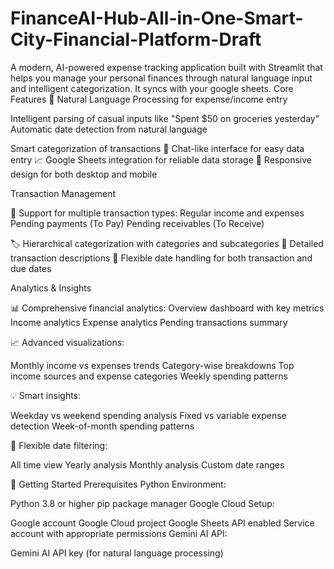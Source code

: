 # FinanceAI-Hub-All-in-One-Smart-City-Financial-Platform-Draft
A modern, AI-powered expense tracking application built with Streamlit that helps you manage your personal finances through natural language input and intelligent categorization. It syncs with your google sheets.
Core Features
🤖 Natural Language Processing for expense/income entry

Intelligent parsing of casual inputs like "Spent $50 on groceries yesterday"
Automatic date detection from natural language


Smart categorization of transactions
💬 Chat-like interface for easy data entry
📈 Google Sheets integration for reliable data storage
📱 Responsive design for both desktop and mobile


Transaction Management

💸 Support for multiple transaction types:
Regular income and expenses
Pending payments (To Pay)
Pending receivables (To Receive)

🏷️ Hierarchical categorization with categories and subcategories
📝 Detailed transaction descriptions
📅 Flexible date handling for both transaction and due dates


Analytics & Insights

📊 Comprehensive financial analytics:
Overview dashboard with key metrics
Income analytics
Expense analytics
Pending transactions summary


📈 Advanced visualizations:

Monthly income vs expenses trends
Category-wise breakdowns
Top income sources and expense categories
Weekly spending patterns


💡 Smart insights:

Weekday vs weekend spending analysis
Fixed vs variable expense detection
Week-of-month spending patterns


📅 Flexible date filtering:

All time view
Yearly analysis
Monthly analysis
Custom date ranges


🚀 Getting Started Prerequisites Python Environment:

Python 3.8 or higher
pip package manager
Google Cloud Setup:

Google account
Google Cloud project
Google Sheets API enabled
Service account with appropriate permissions
Gemini AI API:

Gemini AI API key (for natural language processing)

